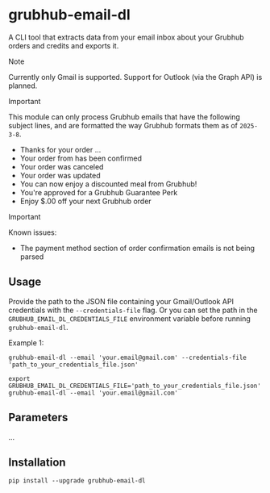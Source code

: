 # grubhub-email-dl
A CLI tool that extracts data from your email inbox about your Grubhub orders and credits and exports it.

> [!NOTE]
> Currently only Gmail is supported. Support for Outlook (via the Graph API) is planned.

> [!IMPORTANT]
> This module can only process Grubhub emails that have the following subject lines, and are formatted the way Grubhub formats them as of ``2025-3-8``.
>   - Thanks for your <Restaurant> order ...
>   - Your order from <Restaurant> has been confirmed
>   - Your order was canceled
>   - Your order was updated
>   - You can now enjoy a discounted meal from Grubhub!
>   - You're approved for a Grubhub Guarantee Perk
>   - Enjoy $<N>.00 off your next Grubhub order

> [!IMPORTANT]
> Known issues:
> - The payment method section of order confirmation emails is not being parsed

## Usage
Provide the path to the JSON file containing your Gmail/Outlook API credentials with the `--credentials-file` flag. Or you can set the path in the `GRUBHUB_EMAIL_DL_CREDENTIALS_FILE` environment variable before running `grubhub-email-dl`.

Example 1:
```console
grubhub-email-dl --email 'your.email@gmail.com' --credentials-file 'path_to_your_credentials_file.json'
```
```console
export GRUBHUB_EMAIL_DL_CREDENTIALS_FILE='path_to_your_credentials_file.json' grubhub-email-dl --email 'your.email@gmail.com'
```

## Parameters
...

## Installation
```
pip install --upgrade grubhub-email-dl
```
